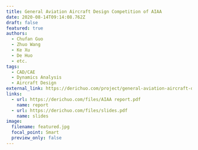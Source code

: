 ```yaml
---
title: General Aviation Aircraft Design Competition of AIAA
date: 2020-08-14T09:14:08.762Z
draft: false
featured: true
authors:
  - Chufan Guo
  - Zhuo Wang
  - Ke Xu
  - De Huo
  - etc.
tags:
  - CAD/CAE
  - Dynamics Analysis
  - Aircraft Design
external_link: https://derichuo.com/project/general-aviation-aircraft-design-competition-of-aiaa
links:
  - url: https://derichuo.com/files/AIAA report.pdf
    name: report
  - url: https://derichuo.com/files/slides.pdf
    name: slides
image:
  filename: featured.jpg
  focal_point: Smart
  preview_only: false
---
```

